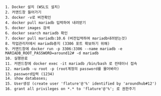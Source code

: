 	1. Docker 설치 (WSL도 설치)
	2. 커맨드창 들어가기
	3. docker -v로 버전확인
	4. docker pull mariadb 입력하여 내려받기
	5. docker images 검색
	6. docker search mariadb 확인
	7. docker pull mariadb:10.6 (버전입력하여 mariadb내려받는것)
	8. 작업관리자에서 mariadb중지 (3306 포트 확보하기 위해)
	9. 커맨드창에 docker run -p 3306:3306 --name mariadb -e MARIADB_ROOT_PASSWORD=around12# -d mariadb
	10. 실행완료
	11. 커맨드창에 docker exec -it mariadb /bin/bash 로 컨테이너 접속
	12. mariadb -u root -p (root계정의 password를 물어봐라)
	13. password입력 (1234)
	14. show databases;
	15. User생성 (create user 'flature'@'%' identified by 'aroundhub#12')
	16. grant all privileges on *.* to 'flature'@'%'; 로 권한주기
